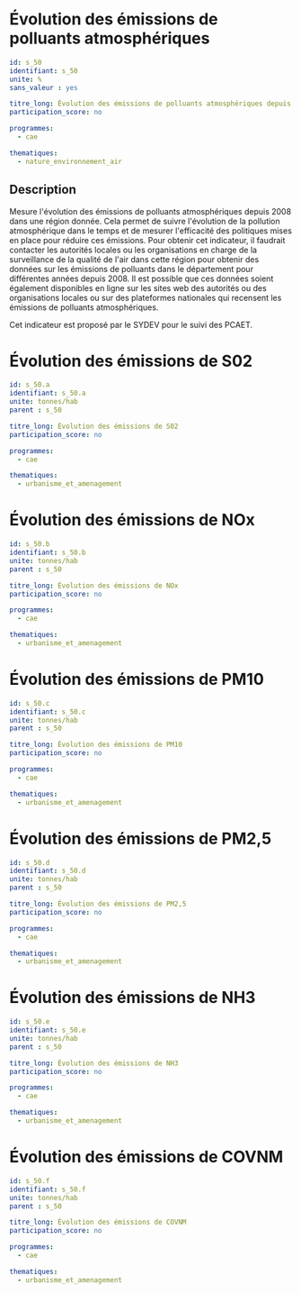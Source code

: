 

# Évolution des émissions de polluants atmosphériques

```yaml
id: s_50
identifiant: s_50
unite: %
sans_valeur : yes

titre_long: Évolution des émissions de polluants atmosphériques depuis 2008
participation_score: no

programmes:
  - cae

thematiques:
  - nature_environnement_air
```
## Description
Mesure l'évolution des émissions de polluants atmosphériques depuis 2008 dans une région donnée. Cela permet de suivre l'évolution de la pollution atmosphérique dans le temps et de mesurer l'efficacité des politiques mises en place pour réduire ces émissions. Pour obtenir cet indicateur, il faudrait contacter les autorités locales ou les organisations en charge de la surveillance de la qualité de l'air dans cette région pour obtenir des données sur les émissions de polluants dans le département pour différentes années depuis 2008. Il est possible que ces données soient également disponibles en ligne sur les sites web des autorités ou des organisations locales ou sur des plateformes nationales qui recensent les émissions de polluants atmosphériques.

Cet indicateur est proposé par le SYDEV pour le suivi des PCAET.

# Évolution des émissions de S02
```yaml
id: s_50.a
identifiant: s_50.a
unite: tonnes/hab
parent : s_50

titre_long: Évolution des émissions de S02
participation_score: no

programmes:
  - cae

thematiques:
  - urbanisme_et_amenagement
```
# Évolution des émissions de NOx
```yaml
id: s_50.b
identifiant: s_50.b
unite: tonnes/hab
parent : s_50

titre_long: Évolution des émissions de NOx
participation_score: no

programmes:
  - cae

thematiques:
  - urbanisme_et_amenagement
```
# Évolution des émissions de PM10
```yaml
id: s_50.c
identifiant: s_50.c
unite: tonnes/hab
parent : s_50

titre_long: Évolution des émissions de PM10
participation_score: no

programmes:
  - cae

thematiques:
  - urbanisme_et_amenagement
```
# Évolution des émissions de PM2,5
```yaml
id: s_50.d
identifiant: s_50.d
unite: tonnes/hab
parent : s_50

titre_long: Évolution des émissions de PM2,5
participation_score: no

programmes:
  - cae

thematiques:
  - urbanisme_et_amenagement
```
# Évolution des émissions de NH3
```yaml
id: s_50.e
identifiant: s_50.e
unite: tonnes/hab
parent : s_50

titre_long: Évolution des émissions de NH3
participation_score: no

programmes:
  - cae

thematiques:
  - urbanisme_et_amenagement
```
# Évolution des émissions de COVNM
```yaml
id: s_50.f
identifiant: s_50.f
unite: tonnes/hab
parent : s_50

titre_long: Évolution des émissions de COVNM
participation_score: no

programmes:
  - cae

thematiques:
  - urbanisme_et_amenagement
```
